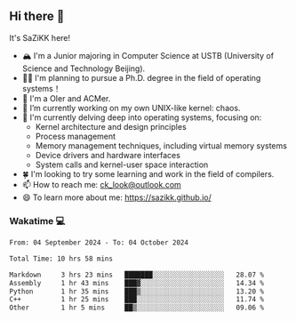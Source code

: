 ## Hi there 👋

It's SaZiKK here!

- 🏔️ I'm a Junior majoring in Computer Science  at USTB (University of Science and Technology Beijing).
- 🧑‍🎓 I'm planning to pursue a Ph.D. degree in the field of operating systems！
- 🚀 I'm a OIer and ACMer.
- 🔭 I’m currently working on my own UNIX-like kernel: chaos.
- 🌱 I'm currently delving deep into operating systems, focusing on:
  - Kernel architecture and design principles
  - Process management
  - Memory management techniques, including virtual memory systems
  - Device drivers and hardware interfaces
  - System calls and kernel-user space interaction
- 🍀 I'm looking to try some learning and work in the field of compilers.
- 📫 How to reach me: ck_look@outlook.com
- 😄 To learn more about me: https://sazikk.github.io/

  
<!--
**SaZiKK/SaZiKK** is a ✨ _special_ ✨ repository because its `README.md` (this file) appears on your GitHub profile.

Here are some ideas to get you started:

- 🔭 I’m currently working on ...
- 🌱 I’m currently learning ...
- 👯 I’m looking to collaborate on ...
- 🤔 I’m looking for help with ...
- 💬 Ask me about ...
- 📫 How to reach me: ...
- 😄 Pronouns: ...
- ⚡ Fun fact: ...
-->

### Wakatime 💻

<!--START_SECTION:waka-->

```txt
From: 04 September 2024 - To: 04 October 2024

Total Time: 10 hrs 58 mins

Markdown     3 hrs 23 mins   ███████░░░░░░░░░░░░░░░░░░   28.07 %
Assembly     1 hr 43 mins    ███▓░░░░░░░░░░░░░░░░░░░░░   14.34 %
Python       1 hr 35 mins    ███▒░░░░░░░░░░░░░░░░░░░░░   13.20 %
C++          1 hr 25 mins    ███░░░░░░░░░░░░░░░░░░░░░░   11.74 %
Other        1 hr 5 mins     ██▒░░░░░░░░░░░░░░░░░░░░░░   09.06 %
```

<!--END_SECTION:waka-->
